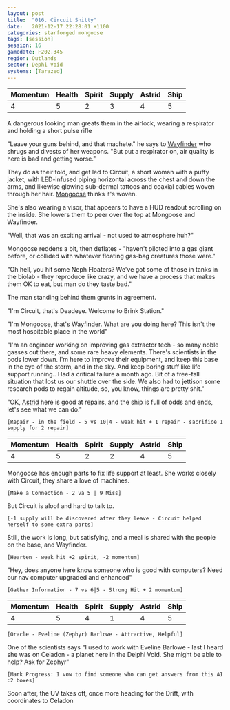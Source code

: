 ```yaml
---
layout: post
title:  "016. Circuit Shitty"
date:   2021-12-17 22:28:01 +1100
categories: starforged mongoose
tags: [session]
session: 16
gamedate: F202.345
region: Outlands
sector: Dephi Void
systems: [Tarazed]
---
```


Momentum | Health | Spirit | Supply | Astrid | Ship
--------|--------|--------|--------|--------|-----
4 | 5 | 2 | 3 | 4 | 5

A dangerous looking man greats them in the airlock, wearing a respirator and holding a short pulse rifle

"Leave your guns behind, and that machete." he says to [Wayfinder](/npcs/wayfinder) who shrugs and divests of her weapons. "But put a respirator on, air quality is here is bad and getting worse."

They do as their told, and get led to Circuit, a short woman with a puffy jacket, with LED-infused piping horizontal across the chest and down the arms, and likewise glowing sub-dermal tattoos and coaxial cables woven through her hair. [Mongoose](/mongoose) thinks it's woven.

She's also wearing a visor, that appears to have a HUD readout scrolling on the inside. She lowers them to peer over the top at Mongoose and Wayfinder.

"Well, that was an exciting arrival - not used to atmosphere huh?"

Mongoose reddens a bit, then deflates - "haven't piloted into a gas giant before, or collided with whatever floating gas-bag creatures those were."

"Oh hell, you hit some Neph Floaters? We've got some of those in tanks in the biolab - they reproduce like crazy, and we have a process that makes them OK to eat, but man do they taste bad."

The man standing behind them grunts in agreement.

"I'm Circuit, that's Deadeye. Welcome to Brink Station."

"I'm Mongoose, that's Wayfinder. What are you doing here? This isn't the most hospitable place in the world"

"I'm an engineer working on improving gas extractor tech - so many noble gasses out there, and some rare heavy elements. There's scientists in the pods lower down. I'm here to improve their equipment, and keep this base in the eye of the storm, and in the sky. And keep boring stuff like life support running.. Had a critical failure a month ago. Bit of a free-fall situation that lost us our shuttle over the side. We also had to jettison some research pods to regain altitude, so, you know, things are pretty shit."

"OK, [Astrid](/npcs/astrid) here is good at repairs, and the ship is full of odds and ends, let's see what we can do."

`[Repair - in the field - 5 vs 10|4 - weak hit + 1 repair - sacrifice 1 supply for 2 repair]`

Momentum | Health | Spirit | Supply | Astrid | Ship
--------|--------|--------|--------|--------|-----
4 | 5 | 2 | 2 | 4 | 5

Mongoose has enough parts to fix life support at least. She works closely with Circuit, they share a love of machines.

`[Make a Connection - 2 va 5 | 9 Miss]`

But Circuit is aloof and hard to talk to.

`[-1 supply will be discovered after they leave - Circuit helped herself to some extra parts]`

Still, the work is long, but satisfying, and a meal is shared with the people on the base, and Wayfinder.

`[Hearten - weak hit +2 spirit, -2 momentum]`

"Hey, does anyone here know someone who is good with computers? Need our nav computer upgraded and enhanced"

`[Gather Information - 7 vs 6|5 - Strong Hit + 2 momentum]`

Momentum | Health | Spirit | Supply | Astrid | Ship
--------|--------|--------|--------|--------|-----
4 | 5 | 4 | 1 | 4 | 5

`[Oracle - Eveline (Zephyr) Barlowe - Attractive, Helpful]`

One of the scientists says "I used to work with Eveline Barlowe - last I heard she was on Celadon - a planet here in the Delphi Void. She might be able to help? Ask for Zephyr"

`[Mark Progress: I vow to find someone who can get answers from this AI :2 boxes]`

Soon after, the UV takes off, once more heading for the Drift, with coordinates to Celadon